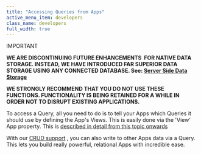 ```yaml
---
title: "Accessing Queries from Apps"
active_menu_item: developers
class_name: developers
full_width: true
---
```



IMPORTANT

**WE ARE DISCONTINUING FUTURE ENHANCEMENTS  FOR NATIVE DATA STORAGE. INSTEAD, WE HAVE INTRODUCED FAR SUPERIOR DATA STORAGE USING ANY CONNECTED DATABASE. See: [Server Side Data Storage](/developers/user-guide/product-guide/data-storage/server-side-data-storage/)**

**WE STRONGLY RECOMMEND THAT YOU DO NOT USE THESE FUNCTIONS. FUNCTIONALITY IS BEING RETAINED FOR A WHILE IN ORDER NOT TO DISRUPT EXISTING APPLICATIONS.**

To access a Query, all you need to do is to tell your Apps which Queries it should use by defining the App's Views. This is easily done via the 'View' App property. This is [described in detail from this topic onwards](/developers/user-guide/product-guide/advanced-features/data-integration-reporting-dashboards/data-section-properties/configuring-the-app-to-access)

With our [CRUD support](/developers/user-guide/product-guide/advanced-features/data-storage-management/crud-in-detail/) , you can also write to other Apps data via a Query. This lets you build really powerful, relational Apps with incredible ease.

